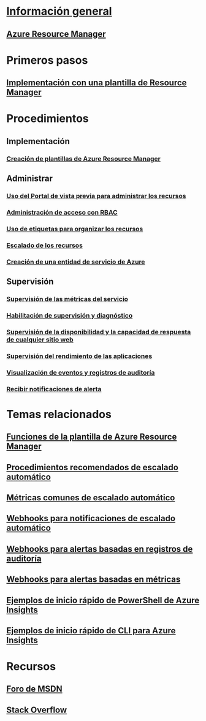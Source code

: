 # [Información general](../azure-portal-overview.md)
## [Azure Resource Manager](../azure-resource-manager/resource-group-overview.md)

# Primeros pasos
## [Implementación con una plantilla de Resource Manager](../azure-resource-manager/resource-group-template-deploy.md)

# Procedimientos
## Implementación
### [Creación de plantillas de Azure Resource Manager](../azure-resource-manager/resource-group-authoring-templates.md)

## Administrar
### [Uso del Portal de vista previa para administrar los recursos](../azure-resource-manager/resource-group-portal.md)
### [Administración de acceso con RBAC](../active-directory/role-based-access-control-configure.md)
### [Uso de etiquetas para organizar los recursos](../azure-resource-manager/resource-group-using-tags.md)
### [Escalado de los recursos](../monitoring-and-diagnostics/insights-how-to-scale.md)
### [Creación de una entidad de servicio de Azure](../azure-resource-manager/resource-group-create-service-principal-portal.md)
## Supervisión
### [Supervisión de las métricas del servicio](../monitoring-and-diagnostics/insights-how-to-customize-monitoring.md)
### [Habilitación de supervisión y diagnóstico](../monitoring-and-diagnostics/insights-how-to-use-diagnostics.md)
### [Supervisión de la disponibilidad y la capacidad de respuesta de cualquier sitio web](../application-insights/app-insights-monitor-web-app-availability.md)
### [Supervisión del rendimiento de las aplicaciones](../application-insights/app-insights-azure-web-apps.md)
### [Visualización de eventos y registros de auditoría](../monitoring-and-diagnostics/insights-debugging-with-events.md)
### [Recibir notificaciones de alerta](../monitoring-and-diagnostics/insights-receive-alert-notifications.md)

# Temas relacionados
## [Funciones de la plantilla de Azure Resource Manager](../azure-resource-manager/resource-group-template-functions.md)
## [Procedimientos recomendados de escalado automático](../monitoring-and-diagnostics/insights-autoscale-best-practices.md)
## [Métricas comunes de escalado automático](../monitoring-and-diagnostics/insights-autoscale-common-metrics.md)
## [Webhooks para notificaciones de escalado automático](../monitoring-and-diagnostics/insights-autoscale-to-webhook-email.md)
## [Webhooks para alertas basadas en registros de auditoría](../monitoring-and-diagnostics/insights-auditlog-to-webhook-email.md)
## [Webhooks para alertas basadas en métricas](../monitoring-and-diagnostics/insights-webhooks-alerts.md)
## [Ejemplos de inicio rápido de PowerShell de Azure Insights](../monitoring-and-diagnostics/insights-powershell-samples.md)
## [Ejemplos de inicio rápido de CLI para Azure Insights](../monitoring-and-diagnostics/insights-cli-samples.md)

# Recursos
## [Foro de MSDN](https://social.msdn.microsoft.com/Forums/en-US/home?forum=windowsazuremanagement) 
## [Stack Overflow](http://stackoverflow.com/questions/tagged/azure-management-portal)







<!--HONumber=Jan17_HO1-->


